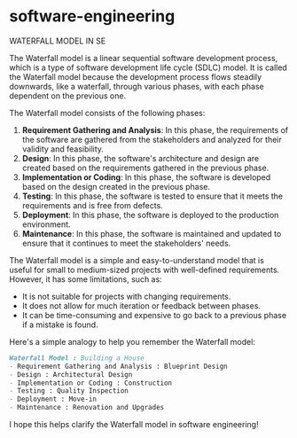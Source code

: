 # software-engineering

WATERFALL MODEL IN SE

The Waterfall model is a linear sequential software development process, which is a type of software development life cycle (SDLC) model. It is called the Waterfall model because the development process flows steadily downwards, like a waterfall, through various phases, with each phase dependent on the previous one.

The Waterfall model consists of the following phases:

1. **Requirement Gathering and Analysis**: In this phase, the requirements of the software are gathered from the stakeholders and analyzed for their validity and feasibility.
2. **Design**: In this phase, the software's architecture and design are created based on the requirements gathered in the previous phase.
3. **Implementation or Coding**: In this phase, the software is developed based on the design created in the previous phase.
4. **Testing**: In this phase, the software is tested to ensure that it meets the requirements and is free from defects.
5. **Deployment**: In this phase, the software is deployed to the production environment.
6. **Maintenance**: In this phase, the software is maintained and updated to ensure that it continues to meet the stakeholders' needs.

The Waterfall model is a simple and easy-to-understand model that is useful for small to medium-sized projects with well-defined requirements. However, it has some limitations, such as:

* It is not suitable for projects with changing requirements.
* It does not allow for much iteration or feedback between phases.
* It can be time-consuming and expensive to go back to a previous phase if a mistake is found.

Here's a simple analogy to help you remember the Waterfall model:
```markdown
Waterfall Model : Building a House
- Requirement Gathering and Analysis : Blueprint Design
- Design : Architectural Design
- Implementation or Coding : Construction
- Testing : Quality Inspection
- Deployment : Move-in
- Maintenance : Renovation and Upgrades
```
I hope this helps clarify the Waterfall model in software engineering!
